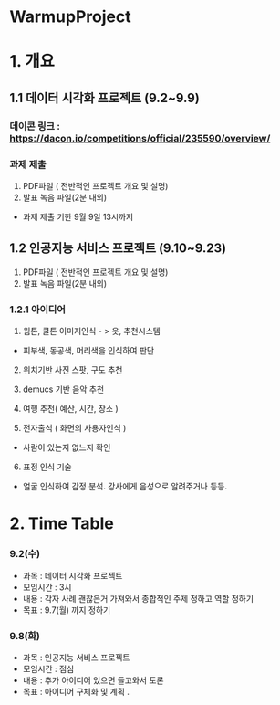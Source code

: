 # WarmupProject
# 1. 개요

## 1.1 데이터 시각화 프로젝트 (9.2~9.9)

### 데이콘 링크 : https://dacon.io/competitions/official/235590/overview/

### 과제 제출 
1) PDF파일 ( 전반적인 프로젝트 개요 및 설명)  
2) 발표 녹음 파일(2분 내외)
- 과제 제출 기한 9월 9일 13시까지

## 1.2 인공지능 서비스 프로젝트 (9.10~9.23)
1) PDF파일 ( 전반적인 프로젝트 개요 및 설명)  
2) 발표 녹음 파일(2분 내외)

### 1.2.1 아이디어

1) 웜톤, 쿨톤 이미지인식 - > 옷, 추천시스템 
- 피부색, 동공색, 머리색을 인식하여 판단

2) 위치기반 사진 스팟, 구도 추천 

3) demucs 기반 음악 추천

4) 여행 추천( 예산, 시간, 장소 )

5) 전자출석 ( 화면의 사용자인식 )
- 사람이 있는지 없느지 확인 

6) 표정 인식 기술
- 얼굴 인식하여 감정 분석. 강사에게 음성으로 알려주거나 등등.


# 2. Time Table
### 9.2(수)
* 과목 : 데이터 시각화 프로젝트
* 모임시간 : 3시 
* 내용 : 각자 사례 괜찮은거 가져와서 종합적인 주제 정하고 역할 정하기
* 목표 : 9.7(월) 까지 정하기 

### 9.8(화)
- 과목 : 인공지능 서비스 프로젝트
- 모임시간 : 점심
- 내용 : 추가 아이디어 있으면 들고와서 토론
- 목표 : 아이디어 구체화 및 계획 .
